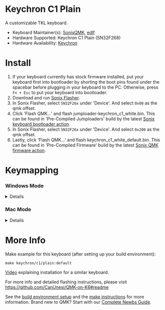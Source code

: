 # Keychron C1 Plain

A customizable TKL keyboard.

* Keyboard Maintainer(s): [SonixQMK](https://github.com/SonixQMK), [edlf](https://github.com/edlf)
* Hardware Supported: Keychron C1 Plain (SN32F268)
* Hardware Availability: [Keychron](https://www.keychron.com/products/keychron-c1-wired-mechanical-keyboard)

# Install
1. If your keyboard currently has stock firmware installed, put your keyboard first into bootloader by shorting the boot pins found under the spacebar before plugging in your keyboard to the PC. Otherwise, press `Fn + Esc` to put your keyboard into bootloader.
1. Download and run [Sonix Flasher](https://github.com/SonixQMK/sonix-flasher/releases/tag/v0.2.1).
1. In Sonix Flasher, select `SN32F26x` under 'Device'. And select `0x00` as the qmk offset.
1. Click 'Flash QMK...' and flash jumploader-keychron_c1_white.bin. This can be found in 'Pre-Compiled Jumploaders' build by the latest [Sonix keyboard bootloader action](https://github.com/SonixQMK/sonix-keyboard-bootloader/actions).
1. In Sonix Flasher, select `SN32F26x` under 'Device'. And select `0x200` as the qmk offset.
1. Lastly, click 'Flash QMK...' and flash keychron_c1_white_default.bin. This can be found in 'Pre-Compiled Firmware' build by the latest [Sonix QMK firmware action](https://github.com/SonixQMK/qmk_firmware/actions).

# Keymapping
### Windows Mode
<details>

Without Fn | With Fn
---------- | -------
F1 | Decrease PC Brightness
F2 | Increase PC Brightness
F3 | Task View
F4 | File Explorer
F5 | Decrease KB Brightness
F6 | Increase KB Brightness
F7 | Previous Track
F8 | Play/Pause Track
F9 | Next Track
F10 | Mute
F11 | Decrease Volume
F12 | Increase Volume
Print Screen | Snip & Sketch
Cortana / Microsoft Teams | None
Lock your PC | None
⊞ | GUI Lock Toggle
Home | NKRO Toggle

</details>

### Mac Mode
<details>

Without Fn | With Fn
---------- | -------
F1 | Decrease PC Brightness
F2 | Increase PC Brightness
F3 | Mission Control
F4 | None
F5 | Decrease KB Brightness
F6 | Increase KB Brightness
F7 | Previous Track
F8 | Play/Pause Track
F9 | Next Track
F10 | Mute
F11 | Decrease Volume
F12 | Increase Volume
Take a screenshot (whole screen) | Take a screenshot (specific area)
Siri (hold down) | None
Lock your Mac | None
⌘ | GUI Lock Toggle
Home | NKRO Toggle

</details>

# More Info

Make example for this keyboard (after setting up your build environment):

    make keychron/c1/plain:default

[Video](https://www.youtube.com/watch?v=aUiKHdI5Vk8) explaining installation for a similar keyboard.

For more info and detailed flashing instructions, please visit https://github.com/CanUnesi/QMK-on-K6#readme

See the [build environment setup](https://docs.qmk.fm/#/getting_started_build_tools) and the [make instructions](https://docs.qmk.fm/#/getting_started_make_guide) for more information. Brand new to QMK? Start with our [Complete Newbs Guide](https://docs.qmk.fm/#/newbs).
